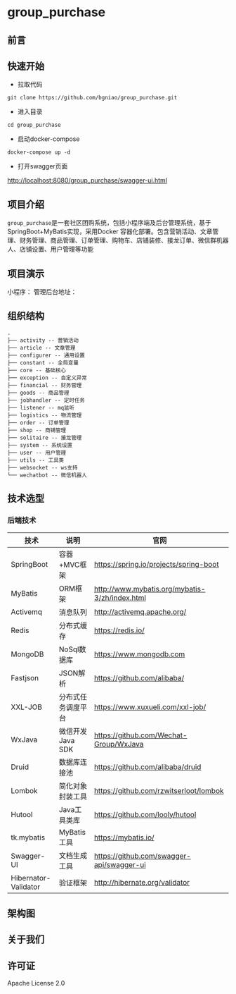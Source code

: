 # group_purchase

## 前言

## 快速开始
- 拉取代码

```shell script
git clone https://github.com/bgniao/group_purchase.git
```

- 进入目录

```shell script
cd group_purchase
```

- 启动docker-compose

```shell script
docker-compose up -d
```

- 打开swagger页面

[http://localhost:8080/group_purchase/swagger-ui.html](http://localhost:8080/group_purchase/swagger-ui.html)

## 项目介绍
`group_purchase`是一套社区团购系统，包括小程序端及后台管理系统，基于SpringBoot+MyBatis实现，采用Docker
容器化部署。包含营销活动、文章管理、财务管理、商品管理、订单管理、购物车、店铺装修、接龙订单、微信群机器人、店铺设置、用户管理等功能

## 项目演示
小程序：
管理后台地址：

## 组织结构
```
.
├── activity -- 营销活动
├── article -- 文章管理
├── configurer -- 通用设置
├── constant -- 全局变量
├── core -- 基础核心
├── exception -- 自定义异常
├── financial -- 财务管理
├── goods -- 商品管理
├── jobhandler -- 定时任务
├── listener -- mq监听
├── logistics -- 物流管理
├── order -- 订单管理
├── shop -- 商铺管理
├── solitaire -- 接龙管理
├── system -- 系统设置
├── user -- 用户管理
├── utils -- 工具类
├── websocket -- ws支持
└── wechatbot -- 微信机器人

```

## 技术选型

### 后端技术

| 技术                 | 说明                | 官网                                           |
| -------------------- | ------------------- | ---------------------------------------------- |
| SpringBoot           | 容器+MVC框架        | https://spring.io/projects/spring-boot         |
| MyBatis              | ORM框架             | http://www.mybatis.org/mybatis-3/zh/index.html |
| Activemq             | 消息队列            | http://activemq.apache.org/ |
| Redis                | 分布式缓存          | https://redis.io/                              |
| MongoDB              | NoSql数据库         | https://www.mongodb.com                        |
| Fastjson             | JSON解析        |https://github.com/alibaba/   |
| XXL-JOB             | 分布式任务调度平台 |https://www.xuxueli.com/xxl-job/ |
| WxJava             | 微信开发 Java SDK       | https://github.com/Wechat-Group/WxJava        |
| Druid                | 数据库连接池        | https://github.com/alibaba/druid               |
| Lombok               | 简化对象封装工具    | https://github.com/rzwitserloot/lombok         |
| Hutool               | Java工具类库        | https://github.com/looly/hutool                |
| tk.mybatis           | MyBatis 工具 | https://mybatis.io/ |
| Swagger-UI           | 文档生成工具        | https://github.com/swagger-api/swagger-ui      |
| Hibernator-Validator | 验证框架            | http://hibernate.org/validator                 |



## 架构图

## 关于我们

## 许可证

Apache License 2.0


